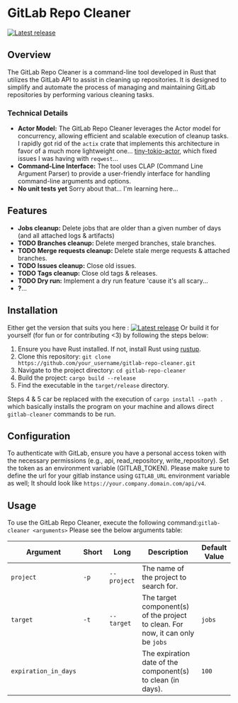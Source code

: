 # GitLab Repo Cleaner

[![Latest release](https://img.shields.io/github/v/release/LucasBob/GitlabCleaner)](https://github.com/LucasBob/GitlabCleaner/releases/latest) 

## Overview

The GitLab Repo Cleaner is a command-line tool developed in Rust that utilizes the GitLab API to assist in cleaning up repositories. It is designed to simplify and automate the process of managing and maintaining GitLab repositories by performing various cleaning tasks.

### Technical Details

- **Actor Model:** The GitLab Repo Cleaner leverages the Actor model for concurrency, allowing efficient and scalable execution of cleanup tasks. I rapidly got rid of the `actix` crate that implements this architecture in favor of a much more lightweight one... [tiny-tokio-actor](https://github.com/fdeantoni/tiny-tokio-actor), which fixed issues I was having with `reqwest`...
- **Command-Line Interface:** The tool uses CLAP (Command Line Argument Parser) to provide a user-friendly interface for handling command-line arguments and options.
- **No unit tests yet** Sorry about that... I'm learning here...

## Features

- **Jobs cleanup:** Delete jobs that are older than a given number of days (and all attached logs & artifacts)
- **TODO Branches cleanup:** Delete merged branches, stale branches.
- **TODO Merge requests cleanup:** Delete stale merge requests & attached branches.
- **TODO Issues cleanup:** Close old issues.
- **TODO Tags cleanup:** Close old tags & releases.
- **TODO Dry run:** Implement a dry run feature 'cause it's all scary...
- **?**...

## Installation

Either get the version that suits you here : [![Latest release](https://img.shields.io/github/v/release/LucasBob/GitlabCleaner)](https://github.com/LucasBob/GitlabCleaner/releases/latest) 
Or build it for yourself (for fun or for contributing <3) by following the steps below:

1. Ensure you have Rust installed. If not, install Rust using [rustup](https://rustup.rs/).
2. Clone this repository: `git clone https://github.com/your_username/gitlab-repo-cleaner.git`
3. Navigate to the project directory: `cd gitlab-repo-cleaner`
4. Build the project: `cargo build --release`
5. Find the executable in the `target/release` directory.

Steps 4 & 5 car be replaced with the execution of `cargo install --path .` which basically installs the program on your machine and allows direct `gitlab-cleaner` commands to be run. 

## Configuration

To authenticate with GitLab, ensure you have a personal access token with the necessary permissions (e.g., api, read_repository, write_repository). Set the token as an environment variable (GITLAB_TOKEN).
Please make sure to define the url for your gitlab instance using `GITLAB_URL` environment variable as well; It should look like `https://your.company.domain.com/api/v4`.


## Usage

To use the GitLab Repo Cleaner, execute the following command:`gitlab-cleaner <arguments>`
Please see the below arguments table: 

| Argument                | Short | Long           | Description                                                            | Default Value |
|-------------------------|-------|----------------|------------------------------------------------------------------------|---------------|
| `project`               | `-p`  | `--project`    | The name of the project to search for.                                 |     |
| `target`                | `-t`  | `--target`     | The target component(s) of the project to clean. For now, it can only be `jobs` | `jobs`        |
| `expiration_in_days`    |       |                | The expiration date of the component(s) to clean (in days).            | `100`         |


